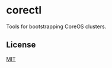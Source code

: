 # corectl

Tools for bootstrapping CoreOS clusters.

## License

[MIT](http://opensource.org/licenses/MIT)

